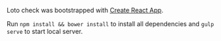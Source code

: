 Loto check was bootstrapped with [Create React App](https://github.com/facebookincubator/create-react-app).

Run `npm install && bower install` to install all dependencies and `gulp serve` to start local server.

